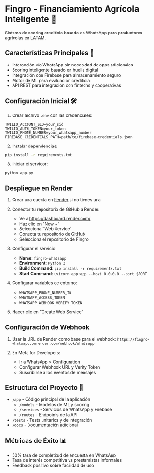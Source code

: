 # Fingro - Financiamiento Agrícola Inteligente 🌱

Sistema de scoring crediticio basado en WhatsApp para productores agrícolas en LATAM.

## Características Principales 🚀

- Interacción vía WhatsApp sin necesidad de apps adicionales
- Scoring inteligente basado en huella digital
- Integración con Firebase para almacenamiento seguro
- Motor de ML para evaluación crediticia
- API REST para integración con fintechs y cooperativas

## Configuración Inicial 🛠️

1. Crear archivo `.env` con las credenciales:
```
TWILIO_ACCOUNT_SID=your_sid
TWILIO_AUTH_TOKEN=your_token
TWILIO_PHONE_NUMBER=your_whatsapp_number
FIREBASE_CREDENTIALS_PATH=path/to/firebase-credentials.json
```

2. Instalar dependencias:
```bash
pip install -r requirements.txt
```

3. Iniciar el servidor:
```bash
python app.py
```

## Despliegue en Render

1. Crear una cuenta en [Render](https://render.com) si no tienes una

2. Conectar tu repositorio de GitHub a Render:
   - Ve a https://dashboard.render.com/
   - Haz clic en "New +"
   - Selecciona "Web Service"
   - Conecta tu repositorio de GitHub
   - Selecciona el repositorio de Fingro

3. Configurar el servicio:
   - **Name**: `fingro-whatsapp`
   - **Environment**: `Python 3`
   - **Build Command**: `pip install -r requirements.txt`
   - **Start Command**: `uvicorn app:app --host 0.0.0.0 --port $PORT`

4. Configurar variables de entorno:
   - `WHATSAPP_PHONE_NUMBER_ID`
   - `WHATSAPP_ACCESS_TOKEN`
   - `WHATSAPP_WEBHOOK_VERIFY_TOKEN`

5. Hacer clic en "Create Web Service"

## Configuración de Webhook

1. Usar la URL de Render como base para el webhook:
   `https://fingro-whatsapp.onrender.com/webhook/whatsapp`

2. En Meta for Developers:
   - Ir a WhatsApp > Configuration
   - Configurar Webhook URL y Verify Token
   - Suscribirse a los eventos de mensajes

## Estructura del Proyecto 📁

- `/app` - Código principal de la aplicación
  - `/models` - Modelos de ML y scoring
  - `/services` - Servicios de WhatsApp y Firebase
  - `/routes` - Endpoints de la API
- `/tests` - Tests unitarios y de integración
- `/docs` - Documentación adicional

## Métricas de Éxito 📊

- 50% tasa de completitud de encuesta en WhatsApp
- Tasa de interés competitiva vs prestamistas informales
- Feedback positivo sobre facilidad de uso
